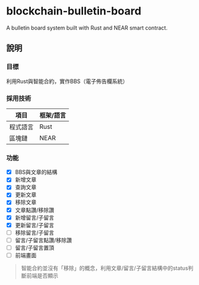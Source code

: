 # blockchain-bulletin-board
A bulletin board system built with Rust and NEAR smart contract.

## 說明
### 目標
利用Rust與智能合約，實作BBS（電子佈告欄系統）

### 採用技術
| 項目   | 框架/語言 |
|------|-------|
| 程式語言 | Rust  |
| 區塊鏈  | NEAR  |

### 功能
- [x] BBS與文章的結構
- [x] 新增文章
- [x] 查詢文章
- [x] 更新文章
- [x] 移除文章
- [x] 文章點讚/移除讚
- [x] 新增留言/子留言
- [x] 更新留言/子留言
- [ ] 移除留言/子留言
- [ ] 留言/子留言點讚/移除讚
- [ ] 留言/子留言置頂
- [ ] 前端畫面

> 智能合約並沒有「移除」的概念，利用文章/留言/子留言結構中的status判斷前端是否顯示

